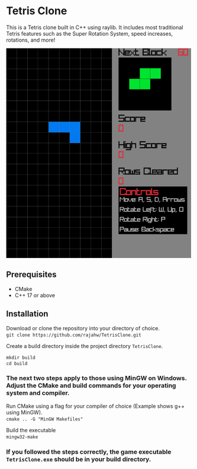 # Tetris Clone

This is a Tetris clone built in C++ using raylib. It includes most traditional Tetris features such as the Super Rotation System, speed increases, rotations, and more!

![example image](example.png)

## Prerequisites
- CMake
- C++ 17 or above

## Installation
Download or clone the repository into your directory of choice.<br>
```git clone https://github.com/rajahw/TetrisClone.git```

Create a build directory inside the project directory `TetrisClone`.<br>
```
mkdir build
cd build
```

### The next two steps apply to those using MinGW on Windows. Adjust the CMake and build commands for your operating system and compiler.

Run CMake using a flag for your compiler of choice (Example shows g++ using MinGW).<br>
```cmake .. -G "MinGW Makefiles"```

Build the executable<br>
```mingw32-make```

### If you followed the steps correctly, the game executable `TetrisClone.exe` should be in your build directory.